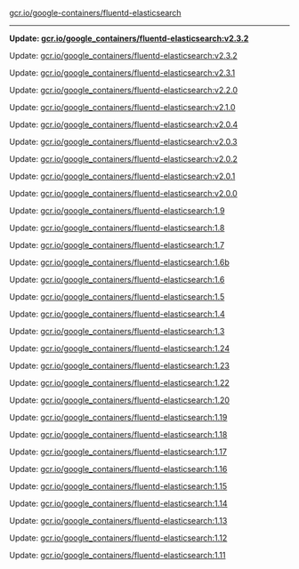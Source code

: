 [gcr.io/google-containers/fluentd-elasticsearch](https://hub.docker.com/r/cruse/fluentd-elasticsearch/tags/) 

----
**Update: [gcr.io/google_containers/fluentd-elasticsearch:v2.3.2](https://hub.docker.com/r/cruse/fluentd-elasticsearch/tags/)**

Update: [gcr.io/google_containers/fluentd-elasticsearch:v2.3.2](https://hub.docker.com/r/cruse/fluentd-elasticsearch/tags/)

Update: [gcr.io/google_containers/fluentd-elasticsearch:v2.3.1](https://hub.docker.com/r/cruse/fluentd-elasticsearch/tags/)

Update: [gcr.io/google_containers/fluentd-elasticsearch:v2.2.0](https://hub.docker.com/r/cruse/fluentd-elasticsearch/tags/)

Update: [gcr.io/google_containers/fluentd-elasticsearch:v2.1.0](https://hub.docker.com/r/cruse/fluentd-elasticsearch/tags/)

Update: [gcr.io/google_containers/fluentd-elasticsearch:v2.0.4](https://hub.docker.com/r/cruse/fluentd-elasticsearch/tags/)

Update: [gcr.io/google_containers/fluentd-elasticsearch:v2.0.3](https://hub.docker.com/r/cruse/fluentd-elasticsearch/tags/)

Update: [gcr.io/google_containers/fluentd-elasticsearch:v2.0.2](https://hub.docker.com/r/cruse/fluentd-elasticsearch/tags/)

Update: [gcr.io/google_containers/fluentd-elasticsearch:v2.0.1](https://hub.docker.com/r/cruse/fluentd-elasticsearch/tags/)

Update: [gcr.io/google_containers/fluentd-elasticsearch:v2.0.0](https://hub.docker.com/r/cruse/fluentd-elasticsearch/tags/)

Update: [gcr.io/google_containers/fluentd-elasticsearch:1.9](https://hub.docker.com/r/cruse/fluentd-elasticsearch/tags/)

Update: [gcr.io/google_containers/fluentd-elasticsearch:1.8](https://hub.docker.com/r/cruse/fluentd-elasticsearch/tags/)

Update: [gcr.io/google_containers/fluentd-elasticsearch:1.7](https://hub.docker.com/r/cruse/fluentd-elasticsearch/tags/)

Update: [gcr.io/google_containers/fluentd-elasticsearch:1.6b](https://hub.docker.com/r/cruse/fluentd-elasticsearch/tags/)

Update: [gcr.io/google_containers/fluentd-elasticsearch:1.6](https://hub.docker.com/r/cruse/fluentd-elasticsearch/tags/)

Update: [gcr.io/google_containers/fluentd-elasticsearch:1.5](https://hub.docker.com/r/cruse/fluentd-elasticsearch/tags/)

Update: [gcr.io/google_containers/fluentd-elasticsearch:1.4](https://hub.docker.com/r/cruse/fluentd-elasticsearch/tags/)

Update: [gcr.io/google_containers/fluentd-elasticsearch:1.3](https://hub.docker.com/r/cruse/fluentd-elasticsearch/tags/)

Update: [gcr.io/google_containers/fluentd-elasticsearch:1.24](https://hub.docker.com/r/cruse/fluentd-elasticsearch/tags/)

Update: [gcr.io/google_containers/fluentd-elasticsearch:1.23](https://hub.docker.com/r/cruse/fluentd-elasticsearch/tags/)

Update: [gcr.io/google_containers/fluentd-elasticsearch:1.22](https://hub.docker.com/r/cruse/fluentd-elasticsearch/tags/)

Update: [gcr.io/google_containers/fluentd-elasticsearch:1.20](https://hub.docker.com/r/cruse/fluentd-elasticsearch/tags/)

Update: [gcr.io/google_containers/fluentd-elasticsearch:1.19](https://hub.docker.com/r/cruse/fluentd-elasticsearch/tags/)

Update: [gcr.io/google_containers/fluentd-elasticsearch:1.18](https://hub.docker.com/r/cruse/fluentd-elasticsearch/tags/)

Update: [gcr.io/google_containers/fluentd-elasticsearch:1.17](https://hub.docker.com/r/cruse/fluentd-elasticsearch/tags/)

Update: [gcr.io/google_containers/fluentd-elasticsearch:1.16](https://hub.docker.com/r/cruse/fluentd-elasticsearch/tags/)

Update: [gcr.io/google_containers/fluentd-elasticsearch:1.15](https://hub.docker.com/r/cruse/fluentd-elasticsearch/tags/)

Update: [gcr.io/google_containers/fluentd-elasticsearch:1.14](https://hub.docker.com/r/cruse/fluentd-elasticsearch/tags/)

Update: [gcr.io/google_containers/fluentd-elasticsearch:1.13](https://hub.docker.com/r/cruse/fluentd-elasticsearch/tags/)

Update: [gcr.io/google_containers/fluentd-elasticsearch:1.12](https://hub.docker.com/r/cruse/fluentd-elasticsearch/tags/)

Update: [gcr.io/google_containers/fluentd-elasticsearch:1.11](https://hub.docker.com/r/cruse/fluentd-elasticsearch/tags/)

